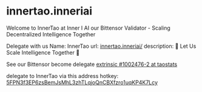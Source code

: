 # innertao.inneriai
Welcome to InnerTao at Inner I AI our Bittensor Validator - Scaling Decentralized Intelligence Together

Delegate with us
Name: InnerTao
url: [innertao.inneriai/](http://innertao.inneriai.hns.to/)
description: 🤝 Let Us Scale Intelligence Together 🤝


See our Bittensor become delegate [extrinsic #1002476-2 at taostats](https://x.taostats.io/extrinsic/1002476-2)

delegate to InnerTao via this address hotkey: [5FPN3f3EP6zsBemJsMhL3zhTLqjoQnCBXfzro1uqKP4K7Lcy](https://x.taostats.io/account/5FPN3f3EP6zsBemJsMhL3zhTLqjoQnCBXfzro1uqKP4K7Lcy)

